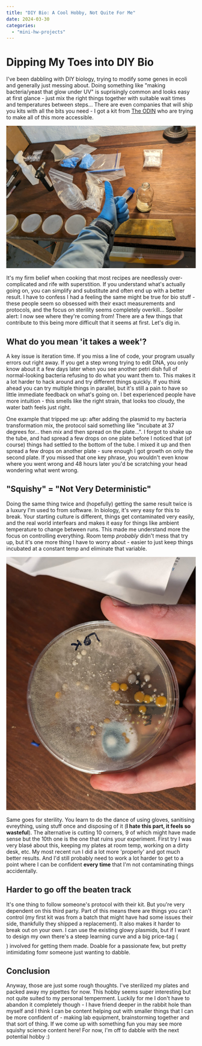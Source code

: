 ```yaml
---
title: "DIY Bio: A Cool Hobby, Not Quite For Me"
date: 2024-03-30
categories: 
  - "mini-hw-projects"
---
```


# Dipping My Toes into DIY Bio

I've been dabbling with DIY biology, trying to modify some genes in ecoli and generally just messing about. Doing something like "making bacteria/yeast that glow under UV" is suprisingly common and looks easy at first glance - just mix the right things together with suitable wait times and temperatures between steps... There are even companies that will ship you kits with all the bits you need - I got a kit from [The ODIN](https://www.the-odin.com/) who are trying to make all of this more accessible.

![Laying out the bits needed for my first experiment](images/bio1.jpeg)

It's my firm belief when cooking that most recipes are needlessly over-complicated and rife with superstition. If you understand what's actually going on, you can simplify and substitute and often end up with a better result. I have to confess I had a feeling the same might be true for bio stuff - these people seem so obsessed with their exact measurements and protocols, and the focus on sterility seems completely overkill... Spoiler alert: I now see where they're coming from! There are a few things that contribute to this being more difficult that it seems at first. Let's dig in.

## What do you mean 'it takes a week'?

A key issue is iteration time. If you miss a line of code, your program usually errors out right away. If you get a step wrong trying to edit DNA, you only know about it a few days later when you see another petri dish full of normal-looking bacteria refusing to do what you want them to. This makes it a lot harder to hack around and try different things quickly. If you think ahead you can try multiple things in parallel, but it's still a pain to have so little immediate feedback on what's going on. I bet experienced people have more intuition - this smells like the right strain, that looks too cloudy, the water bath feels just right.

One example that tripped me up: after adding the plasmid to my bacteria transformation mix, the protocol said something like "incubate at 37 degrees for... then *mix* and then spread on the plate...". I forgot to shake up the tube, and had spread a few drops on one plate before I noticed that (of course) things had settled to the bottom of the tube. I mixed it up and then spread a few drops on another plate - sure enough I got growth on only the second plate. If you missed that one key phrase, you wouldn't even know where you went wrong and 48 hours later you'd be scratching your head wondering what went wrong.

## "Squishy" = "Not Very Deterministic"

Doing the same thing twice and (hopefully) getting the same result twice is a luxury I'm used to from software. In biology, it's very easy for this to break. Your starting culture is different, things get contaminated very easily, and the real world interfears and makes it easy for things like ambient temperature to change between runs. This made me understand more the focus on controlling everything. Room temp *probably* didn't mess that try up, but it's one more thing I have to worry about - easier to just keep things incubated at a constant temp and eliminate that variable.

![A plate gone wrong](images/bio2.jpeg)

Same goes for sterility. You learn to do the dance of using gloves, sanitising evreything, using stuff once and disposing of it (**I hate this part, it feels so wasteful**). The alternative is cutting 10 corners, 9 of which might have made sense but the 10th one is the one that ruins your experiment. First try I was very blasé about this, keeping my plates at room temp, working on a dirty desk, etc. My most recent run I did a lot more 'properly' and got much better results. And I'd still probably need to work a lot harder to get to a point where I can be confident **every time** that I'm not contaminating things accidentally.

## Harder to go off the beaten track

It's one thing to follow someone's protocol with their kit. But you're very dependent on this third party. Part of this means there are things you can't control (my first kit was from a batch that might have had some issues their side, thankfully they shipped a replacement). It also makes it harder to break out on your own. I can use the existing glowy plasmids, but if I want to design my own there's a steep learning curve and a big price-tag ($$$$) involved for getting them made. Doable for a passionate few, but pretty intimidating fomr someone just wanting to dabble. 

## Conclusion

Anyway, those are just some rough thoughts. I've sterilized my plates and packed away my pipettes for now. This hobby seems super interesting but not quite suited to my personal temperment. Luckily for me I don't have to abandon it completely though - I have  friend deeper in the rabbit hole than myself and I think I can be content helping out with smaller things that I can be more confident of - making lab equipment, brainstorming together and that sort of thing. If we come up with something fun you may see more squishy science content here! For now, I'm off to dabble with the next potential hobby :)